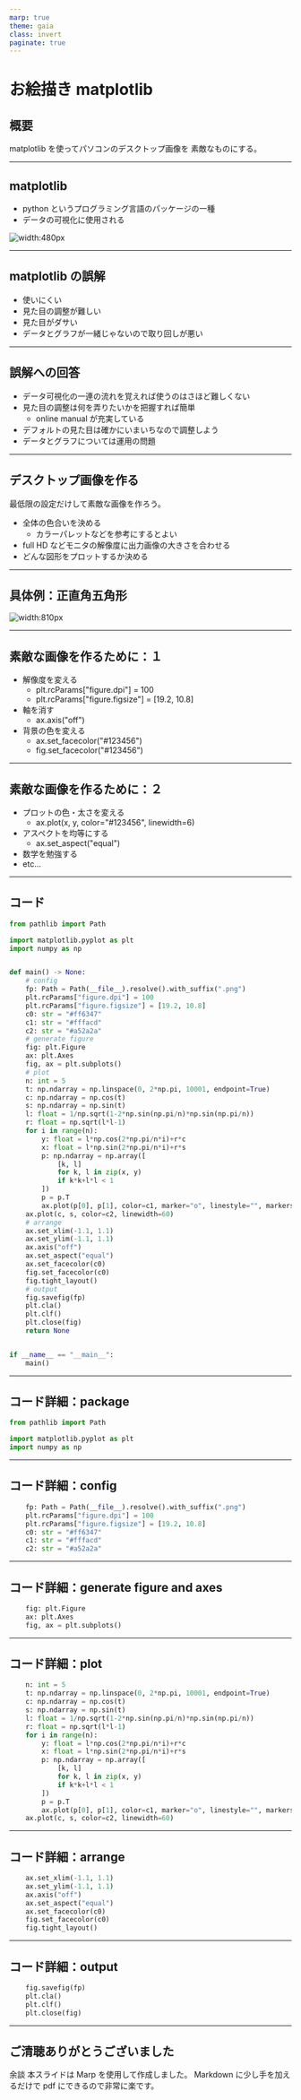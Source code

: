 ```yaml
---
marp: true
theme: gaia
class: invert
paginate: true
---
```


# お絵描き matplotlib

## 概要

matplotlib を使ってパソコンのデスクトップ画像を
素敵なものにする。

---

## matplotlib

* python というプログラミング言語のパッケージの一種
* データの可視化に使用される

![width:480px](./example_default.png)

---

## matplotlib の誤解

* 使いにくい
* 見た目の調整が難しい
* 見た目がダサい
* データとグラフが一緒じゃないので取り回しが悪い

---

## 誤解への回答

* データ可視化の一連の流れを覚えれば使うのはさほど難しくない
* 見た目の調整は何を弄りたいかを把握すれば簡単
  * online manual が充実している
* デフォルトの見た目は確かにいまいちなので調整しよう
* データとグラフについては運用の問題

---

## デスクトップ画像を作る

最低限の設定だけして素敵な画像を作ろう。

* 全体の色合いを決める
  * カラーパレットなどを参考にするとよい
* full HD などモニタの解像度に出力画像の大きさを合わせる
* どんな図形をプロットするか決める

---

## 具体例：正直角五角形

![width:810px](./example.png)

---

## 素敵な画像を作るために：１

* 解像度を変える
  * plt.rcParams\["figure.dpi"\] = 100
  * plt.rcParams\["figure.figsize"\] = [19.2, 10.8]
* 軸を消す
  * ax.axis("off")
* 背景の色を変える
  * ax.set_facecolor("#123456")
  * fig.set_facecolor("#123456")

---

## 素敵な画像を作るために：２

* プロットの色・太さを変える
  * ax.plot(x, y, color="#123456", linewidth=6)
* アスペクトを均等にする
  * ax.set_aspect("equal")
* 数学を勉強する
* etc...

---

## コード

```python
from pathlib import Path

import matplotlib.pyplot as plt
import numpy as np


def main() -> None:
    # config
    fp: Path = Path(__file__).resolve().with_suffix(".png")
    plt.rcParams["figure.dpi"] = 100
    plt.rcParams["figure.figsize"] = [19.2, 10.8]
    c0: str = "#ff6347"
    c1: str = "#fffacd"
    c2: str = "#a52a2a"
    # generate figure
    fig: plt.Figure
    ax: plt.Axes
    fig, ax = plt.subplots()
    # plot
    n: int = 5
    t: np.ndarray = np.linspace(0, 2*np.pi, 10001, endpoint=True)
    c: np.ndarray = np.cos(t)
    s: np.ndarray = np.sin(t)
    l: float = 1/np.sqrt(1-2*np.sin(np.pi/n)*np.sin(np.pi/n))
    r: float = np.sqrt(l*l-1)
    for i in range(n):
        y: float = l*np.cos(2*np.pi/n*i)+r*c
        x: float = l*np.sin(2*np.pi/n*i)+r*s
        p: np.ndarray = np.array([
            [k, l]
            for k, l in zip(x, y)
            if k*k+l*l < 1
        ])
        p = p.T
        ax.plot(p[0], p[1], color=c1, marker="o", linestyle="", markersize=54)
    ax.plot(c, s, color=c2, linewidth=60)
    # arrange
    ax.set_xlim(-1.1, 1.1)
    ax.set_ylim(-1.1, 1.1)
    ax.axis("off")
    ax.set_aspect("equal")
    ax.set_facecolor(c0)
    fig.set_facecolor(c0)
    fig.tight_layout()
    # output
    fig.savefig(fp)
    plt.cla()
    plt.clf()
    plt.close(fig)
    return None


if __name__ == "__main__":
    main()

```

---

## コード詳細：package

```python
from pathlib import Path

import matplotlib.pyplot as plt
import numpy as np
```

---

## コード詳細：config

```python
    fp: Path = Path(__file__).resolve().with_suffix(".png")
    plt.rcParams["figure.dpi"] = 100
    plt.rcParams["figure.figsize"] = [19.2, 10.8]
    c0: str = "#ff6347"
    c1: str = "#fffacd"
    c2: str = "#a52a2a"
```

---

## コード詳細：generate figure and axes

```python
    fig: plt.Figure
    ax: plt.Axes
    fig, ax = plt.subplots()
```

---

## コード詳細：plot

```python
    n: int = 5
    t: np.ndarray = np.linspace(0, 2*np.pi, 10001, endpoint=True)
    c: np.ndarray = np.cos(t)
    s: np.ndarray = np.sin(t)
    l: float = 1/np.sqrt(1-2*np.sin(np.pi/n)*np.sin(np.pi/n))
    r: float = np.sqrt(l*l-1)
    for i in range(n):
        y: float = l*np.cos(2*np.pi/n*i)+r*c
        x: float = l*np.sin(2*np.pi/n*i)+r*s
        p: np.ndarray = np.array([
            [k, l]
            for k, l in zip(x, y)
            if k*k+l*l < 1
        ])
        p = p.T
        ax.plot(p[0], p[1], color=c1, marker="o", linestyle="", markersize=54)
    ax.plot(c, s, color=c2, linewidth=60)
```

---

## コード詳細：arrange

```python
    ax.set_xlim(-1.1, 1.1)
    ax.set_ylim(-1.1, 1.1)
    ax.axis("off")
    ax.set_aspect("equal")
    ax.set_facecolor(c0)
    fig.set_facecolor(c0)
    fig.tight_layout()
```

---

## コード詳細：output

```python
    fig.savefig(fp)
    plt.cla()
    plt.clf()
    plt.close(fig)
```

---

## ご清聴ありがとうございました

余談
本スライドは Marp を使用して作成しました。
Markdown に少し手を加えるだけで pdf にできるので非常に楽です。
